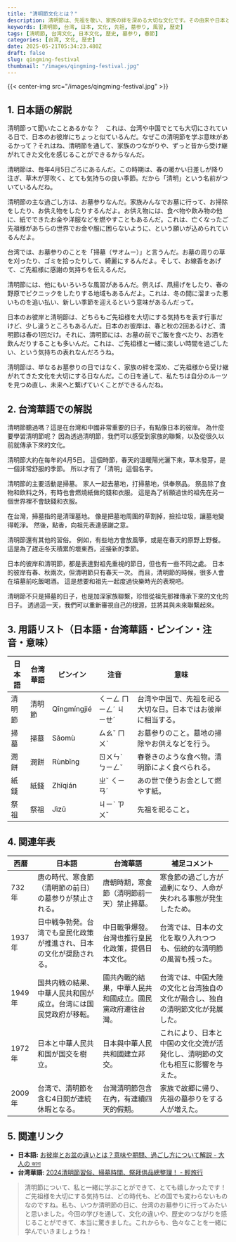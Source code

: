 ```yaml
---
title: "清明節文化とは？"
description: 清明節は、先祖を敬い、家族の絆を深める大切な文化です。その由来や日本との違い、台湾での過ごし方をやさしく解説します。
keywords: [清明節, 台湾, 日本, 文化, 先祖, 墓参り, 風習, 歴史]
tags: [清明節, 台湾文化, 日本文化, 歴史, 墓参り, 春節]
categories: [台湾, 文化, 歴史]
date: 2025-05-21T05:34:23.480Z
draft: false
slug: qingming-festival
thumbnail: "/images/qingming-festival.jpg"
---
```


{{< center-img src="/images/qingming-festival.jpg" >}}

## 1. 日本語の解説

清明節って聞いたことあるかな？　これは、台湾や中国でとても大切にされている日で、日本のお彼岸にちょっと似ているんだ。なぜこの清明節を学ぶ意味があるかって？それはね、清明節を通して、家族のつながりや、ずっと昔から受け継がれてきた文化を感じることができるからなんだ。

清明節は、毎年4月5日ごろにあるんだ。この時期は、春の暖かい日差しが降り注ぎ、草木が芽吹く、とても気持ちの良い季節。だから「清明」という名前がついているんだね。

清明節の主な過ごし方は、お墓参りなんだ。家族みんなでお墓に行って、お掃除をしたり、お供え物をしたりするんだよ。お供え物には、食べ物や飲み物の他に、紙でできたお金や洋服などを燃やすこともあるんだ。これは、亡くなったご先祖様があちらの世界でお金や服に困らないように、という願いが込められているんだよ。

台湾では、お墓参りのことを「掃墓（サオムー）」と言うんだ。お墓の周りの草を刈ったり、ゴミを拾ったりして、綺麗にするんだよ。そして、お線香をあげて、ご先祖様に感謝の気持ちを伝えるんだ。

清明節には、他にもいろいろな風習があるんだ。例えば、凧揚げをしたり、春の野原でピクニックをしたりする地域もあるんだよ。これは、冬の間に溜まった悪いものを追い払い、新しい季節を迎えるという意味があるんだって。

日本のお彼岸と清明節は、どちらもご先祖様を大切にする気持ちを表す行事だけど、少し違うところもあるんだ。日本のお彼岸は、春と秋の2回あるけど、清明節は春の1回だけ。それに、清明節には、お墓の前でご飯を食べたり、お酒を飲んだりすることも多いんだ。これは、ご先祖様と一緒に楽しい時間を過ごしたい、という気持ちの表れなんだろうね。

清明節は、単なるお墓参りの日ではなく、家族の絆を深め、ご先祖様から受け継がれてきた文化を大切にする日なんだ。この日を通して、私たちは自分のルーツを見つめ直し、未来へと繋げていくことができるんだね。

## 2. 台湾華語での解説

清明節聽過嗎？這是在台灣和中國非常重要的日子，有點像日本的彼岸。 為什麼要學習清明節呢？ 因為透過清明節，我們可以感受到家族的聯繫，以及從很久以前就傳承下來的文化。

清明節大約在每年的4月5日。 這個時節，春天的溫暖陽光灑下來，草木發芽，是一個非常舒服的季節。 所以才有了「清明」這個名字。

清明節的主要活動是掃墓。 家人一起去墓地，打掃墓地，供奉祭品。 祭品除了食物和飲料之外，有時也會燃燒紙做的錢和衣服。 這是為了祈願過世的祖先在另一個世界裡不會缺錢和衣服。

在台灣，掃墓指的是清理墓地。 像是把墓地周圍的草割掉，撿拾垃圾，讓墓地變得乾淨。 然後，點香，向祖先表達感謝之意。

清明節還有其他的習俗。 例如，有些地方會放風箏，或是在春天的原野上野餐。 這是為了趕走冬天積累的壞東西，迎接新的季節。

日本的彼岸和清明節，都是表達對祖先重視的節日，但也有一些不同之處。 日本的彼岸有春、秋兩次，但清明節只有春天一次。 而且，清明節的時候，很多人會在墳墓前吃飯喝酒。 這是想要和祖先一起度過快樂時光的表現吧。

清明節不只是掃墓的日子，也是加深家族聯繫，珍惜從祖先那裡傳承下來的文化的日子。 透過這一天，我們可以重新審視自己的根源，並將其與未來聯繫起來。

## 3. 用語リスト（日本語・台湾華語・ピンイン・注音・意味）

| 日本語   | 台湾華語   | ピンイン  | 注音     | 意味                                                                 |
| ------ | ------ | ------ | ------ | ------------------------------------------------------------------ |
| 清明節   | 清明節   | Qīngmíngjié | ㄑㄧㄥ ㄇㄧㄥˊ ㄐㄧㄝˊ | 台湾や中国で、先祖を祀る大切な日。日本ではお彼岸に相当する。                                                |
| 掃墓     | 掃墓     | Sǎomù     | ㄙㄠˇ ㄇㄨˋ   | お墓参りのこと。墓地の掃除やお供えなどを行う。                                                              |
| 潤餅     | 潤餅     | Rùnbǐng   | ㄖㄨㄣˋ ㄅㄧㄥˇ | 春巻きのような食べ物。清明節によく食べられる。                                                             |
| 紙錢     | 紙錢     | Zhǐqián   | ㄓˇ ㄑㄧㄢˊ   | あの世で使うお金として燃やす紙。                                                                |
| 祭祖     | 祭祖     | Jìzǔ     | ㄐㄧˋ ㄗㄨˇ   | 先祖を祀ること。                                                                   |

## 4. 関連年表

| 西暦     | 日本語                                                              | 台湾華語                                                              | 補足コメント                                                                                                                               |
| ------ | ------------------------------------------------------------------ | ------------------------------------------------------------------ | ---------------------------------------------------------------------------------------------------------------------------------------- |
| 732年    | 唐の時代、寒食節（清明節の前日）の墓参りが禁止される。                                                       | 唐朝時期，寒食節（清明節前一天）禁止掃墓。                                                       | 寒食節の過ごし方が過剰になり、人命が失われる事態が発生したため。                                                                                                          |
| 1937年   | 日中戦争勃発。台湾でも皇民化政策が推進され、日本の文化が奨励される。                                                  | 中日戰爭爆發。台灣也推行皇民化政策，提倡日本文化。                                                  | 台湾では、日本の文化を取り入れつつも、伝統的な清明節の風習も残った。                                                                                                      |
| 1949年   | 国共内戦の結果、中華人民共和国が成立。台湾には国民党政府が移転。                                                     | 國共內戰的結果，中華人民共和國成立。國民黨政府遷往台灣。                                                     | 台湾では、中国大陸の文化と台湾独自の文化が融合し、独自の清明節文化が発展した。                                                                                                 |
| 1972年   | 日本と中華人民共和国が国交を樹立。                                                              | 日本與中華人民共和國建立邦交。                                                              | これにより、日本と中国の文化交流が活発化し、清明節の文化も相互に影響を与えた。                                                                                                      |
| 2009年   | 台湾で、清明節を含む4日間が連続休暇となる。                                                          | 台灣清明節包含在內，有連續四天的假期。                                                          | 家族で故郷に帰り、先祖の墓参りをする人が増えた。                                                                                                                   |

## 5. 関連リンク

*   **日本語:** [お彼岸とお盆の違いとは？意味や期間、過ごし方について解説 - 大人の জানা](https://otonaninaru.jp/lifestyle/column/2140/)
*   **台湾華語:** [2024清明節習俗、掃墓時間、祭拜供品總整理！ - 輕旅行](https://travel.yam.com/article/178100)

> 清明節について、私と一緒に学ぶことができて、とても嬉しかったです！　ご先祖様を大切にする気持ちは、どの時代も、どの国でも変わらないものなのですね。私も、いつか清明節の日に、台湾のお墓参りに行ってみたいと思いました。今回の学びを通して、文化の違いや、歴史のつながりを感じることができて、本当に驚きました。これからも、色々なことを一緒に学んでいきましょうね！